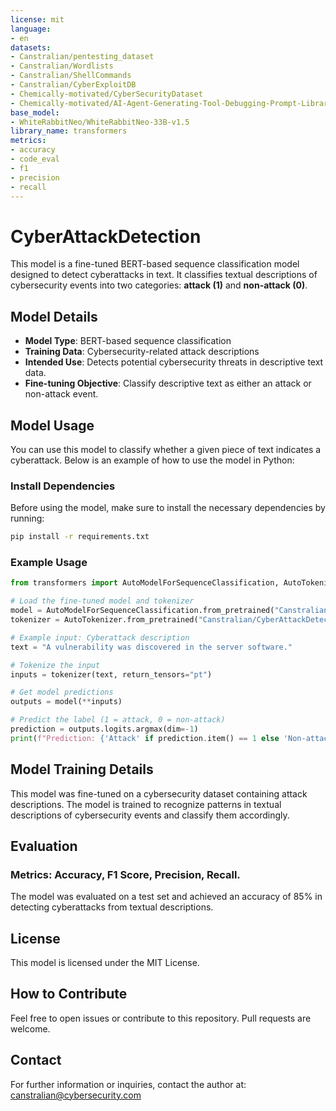 ```yaml
---
license: mit
language:
- en
datasets:
- Canstralian/pentesting_dataset
- Canstralian/Wordlists
- Canstralian/ShellCommands
- Canstralian/CyberExploitDB
- Chemically-motivated/CyberSecurityDataset
- Chemically-motivated/AI-Agent-Generating-Tool-Debugging-Prompt-Library
base_model:
- WhiteRabbitNeo/WhiteRabbitNeo-33B-v1.5
library_name: transformers
metrics:
- accuracy
- code_eval
- f1
- precision
- recall
---
```


# CyberAttackDetection

This model is a fine-tuned BERT-based sequence classification model designed to detect cyberattacks in text. It classifies textual descriptions of cybersecurity events into two categories: **attack (1)** and **non-attack (0)**.

## Model Details

- **Model Type**: BERT-based sequence classification
- **Training Data**: Cybersecurity-related attack descriptions
- **Intended Use**: Detects potential cybersecurity threats in descriptive text data.
- **Fine-tuning Objective**: Classify descriptive text as either an attack or non-attack event.

## Model Usage

You can use this model to classify whether a given piece of text indicates a cyberattack. Below is an example of how to use the model in Python:

### Install Dependencies

Before using the model, make sure to install the necessary dependencies by running:

  ```bash
pip install -r requirements.txt
  ```
### Example Usage
  ```python
from transformers import AutoModelForSequenceClassification, AutoTokenizer

# Load the fine-tuned model and tokenizer
model = AutoModelForSequenceClassification.from_pretrained("Canstralian/CyberAttackDetection")
tokenizer = AutoTokenizer.from_pretrained("Canstralian/CyberAttackDetection")

# Example input: Cyberattack description
text = "A vulnerability was discovered in the server software."

# Tokenize the input
inputs = tokenizer(text, return_tensors="pt")

# Get model predictions
outputs = model(**inputs)

# Predict the label (1 = attack, 0 = non-attack)
prediction = outputs.logits.argmax(dim=-1)
print(f"Prediction: {'Attack' if prediction.item() == 1 else 'Non-attack'}")
  ```
## Model Training Details
This model was fine-tuned on a cybersecurity dataset containing attack descriptions. The model is trained to recognize patterns in textual descriptions of cybersecurity events and classify them accordingly.

## Evaluation
### Metrics: Accuracy, F1 Score, Precision, Recall.
The model was evaluated on a test set and achieved an accuracy of 85% in detecting cyberattacks from textual descriptions.
## License
This model is licensed under the MIT License.

## How to Contribute
Feel free to open issues or contribute to this repository. Pull requests are welcome.

## Contact
For further information or inquiries, contact the author at: canstralian@cybersecurity.com